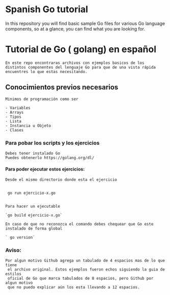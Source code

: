 # Spanish Go tutorial

In this repository you will find basic sample Go files for various Go language components,
so at a glance, you can find what you are looking for.

# Tutorial de Go ( golang) en español

	En este repo encontraras archivos con ejemplos basicos de los 
	distintos componentes del lenguaje Go para que de una vista rápida 
	encuentres lo que estas necesitando.

## Conocimientos previos necesarios

	Minimos de programación como ser

	- Variables
	- Arrays
	- Tipos
	- Lista 
	- Instancia u Objeto
	- Clases

### Para pobar los scripts y los ejercicios

	Debes tener instalado Go
	Puedes obtenerlo https://golang.org/dl/
	
#### Para poder ejecutar estos ejercicios:

	Desde el mismo directorio donde esta el ejercicio

	
	 go run ejercicio-x.go
	

	Para hacer un ejecutable

	`go build ejercicio-x.go`

	En caso de que no reconozca el comando debes chequear que Go este instalado de forma global

	` go version`




### Aviso:
	Por algun motivo Github agrega un tabulado de 4 espacios mas de lo que tiene
	 el archivo original. Estos ejemplos fueron echos siguiendo la guia de estilos
	 oficial de Go que marca tabulados de 8 espacios, pero Github por algun motivo
	 que no puedo explicar aún los esta llevando a 12 espacios. 